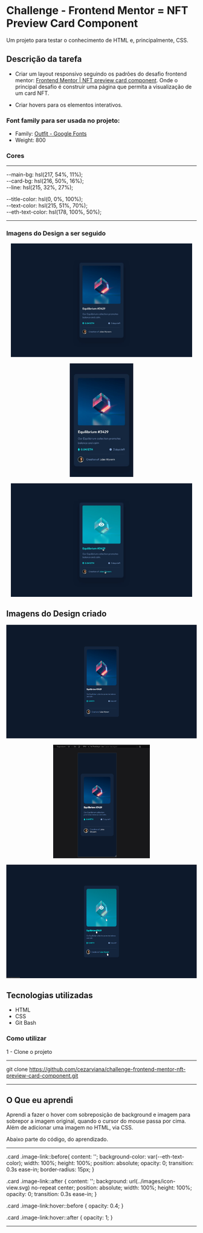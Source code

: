 # Challenge - Frontend Mentor = NFT Preview Card Component

Um projeto para testar o conhecimento de HTML e, principalmente, CSS.

## Descrição da tarefa

- Criar um layout responsivo seguindo os padrões do desafio frontend mentor: [Frontend Mentor | NFT preview card component](https://www.frontendmentor.io/challenges/nft-preview-card-component-SbdUL_w0U). Onde o principal desafio é construir uma página que permita a visualização de um card NFT.

- Criar hovers para os elementos interativos.

### Font family para ser usada no projeto:

- Family: [Outfit - Google Fonts](https://fonts.google.com/specimen/Outfit?query=outfit)
- Weight: 800

### Cores
***
--main-bg: hsl(217, 54%, 11%); <br>
--card-bg: hsl(216, 50%, 16%); <br>
--line: hsl(215, 32%, 27%); <br>

--title-color: hsl(0, 0%, 100%); <br>
--text-color:  hsl(215, 51%, 70%); <br>
--eth-text-color: hsl(178, 100%, 50%);
***

### Imagens do Design a ser seguido
<div align="center">
<img src="./src/design/desktop-design.jpg" style="height: 300px;"> <br>

<img src="./src/design/mobile-design.jpg" style="height: 300px;"> <br>

<img src="./src/design/active-states.jpg" style="height: 300px;">
</div>


## Imagens do Design criado
<div align="center">

<img src="./src/design/my-design-desktop.png"  style="height: 300px; text-align: center;"> <br>

<img src="./src/design/my-design-mobile.png"  style="height: 300px; text-align: center;"> <br>

<img src="./src/design/my-design-hover-states.png"  style="height: 300px; text-align: center;">
</div>

## Tecnologias utilizadas
- HTML
- CSS
- Git Bash

### Como utilizar

1 - Clone o projeto
***
git clone <https://github.com/cezarviana/challenge-frontend-mentor-nft-preview-card-component.git>
***

## O Que eu aprendi

Aprendi a fazer o hover com sobreposição de background e imagem para sobrepor a imagem original, quando o cursor do mouse passa por cima. Além de adicionar uma imagem no HTML, via CSS.

Abaixo parte do código, do aprendizado.

***
.card .image-link::before{
    content: '';
    background-color: var(--eth-text-color);
    width: 100%;
    height: 100%;
    position: absolute;
    opacity: 0;
    transition: 0.3s ease-in;
    border-radius: 15px;
}

.card .image-link::after {
    content: '';
    background: url(../images/icon-view.svg) no-repeat center;
    position: absolute;
    width: 100%;
    height: 100%;
    opacity: 0;
    transition: 0.3s ease-in;
}

.card .image-link:hover::before {
    opacity: 0.4;
}

.card .image-link:hover::after {
    opacity: 1;
}
***